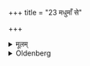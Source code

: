 +++
title = "23 मधुमाँ से"

+++

<details><summary>मूलम्</summary>

मधुमाँ से २३
</details>

<details><summary>Oldenberg</summary>

23. 'Eating honey and flesh,
</details>
